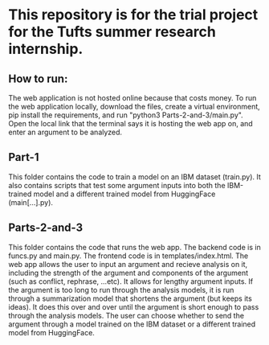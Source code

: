 <h1>This repository is for the trial project for the Tufts summer research internship.</h1>

<h2>How to run:</h2> The web application is not hosted online because that costs money. To run the web application locally, download the files, create a virtual environment, pip install the requirements, and run "python3 Parts-2-and-3/main.py". Open the local link that the terminal says it is hosting the web app on, and enter an argument to be analyzed.

<h2>Part-1</h2> This folder contains the code to train a model on an IBM dataset (train.py). It also contains scripts that test some argument inputs into both the IBM-trained model and a different trained model from HuggingFace (main[...].py).

<h2>Parts-2-and-3</h2> This folder contains the code that runs the web app. The backend code is in funcs.py and main.py. The frontend code is in templates/index.html. The web app allows the user to input an argument and recieve analysis on it, including the strength of the argument and components of the argument (such as conflict, rephrase, ...etc). It allows for lengthy argument inputs. If the argument is too long to run through the analysis models, it is run through a summarization model that shortens the argument (but keeps its ideas). It does this over and over until the argument is short enough to pass through the analysis models. The user can choose whether to send the argument through a model trained on the IBM dataset or a different trained model from HuggingFace.
